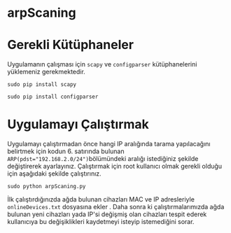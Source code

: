 # arpScaning

# Gerekli Kütüphaneler

Uygulamanın çalışması için `scapy` ve `configparser` kütüphanelerini yüklemeniz gerekmektedir.

```
sudo pip install scapy
```

```
sudo pip install configparser
```

# Uygulamayı Çalıştırmak

Uygulamayı çalıştırmadan önce hangi IP aralığında tarama yapılacağını belirtmek için kodun 6. satırında bulunan `ARP(pdst="192.168.2.0/24")`bölümündeki aralığı istediğiniz şekilde değiştirerek ayarlayınız.
Çalıştırmak için root kullanıcı olmak gerekli olduğu için aşağıdaki şekilde çalıştırınız.

```
sudo python arpScaning.py
```
İlk çalıştırdığınızda ağda bulunan cihazları MAC ve IP adresleriyle `onlineDevices.txt` dosyasına ekler .
Daha sonra ki çalıştırmalarımızda ağda bulunan yeni cihazları yada IP'si değişmiş olan cihazları tespit ederek kullanıcıya bu değişiklikleri kaydetmeyi isteyip istemediğini sorar.
